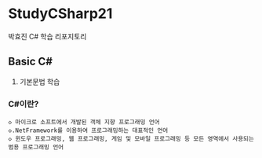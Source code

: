 # StudyCSharp21
박효진 C# 학습 리포지토리

## Basic C#   
1. 기본문법 학습 

### C#이란?  
```
◇ 마이크로 소프트에서 개발된 객체 지향 프로그래밍 언어    
◇.NetFramework를 이용하여 프로그래밍하는 대표적인 언어   
◇ 윈도우 프로그래밍, 웹 프로그래밍, 게임 및 모바일 프로그래밍 등 모든 영역에서 사용되는 범용 프로그래밍 언어

